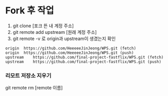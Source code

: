 # Fork 후 작업
1. git clone [포크 뜬 내 계정 주소]
2. git remote add upstream [원래 계정 주소]
3. git remote -v 로 origin과 upstream이 생겼는지 확인
```terminal
origin	https://github.com/HeeeeeJinJeong/WPS.git (fetch)
origin	https://github.com/HeeeeeJinJeong/WPS.git (push)
upstream	https://github.com/final-project-fastflix/WPS.git (fetch)
upstream	https://github.com/final-project-fastflix/WPS.git (push)
```

### 리모트 저장소 지우기
git remote rm [remote 이름]
